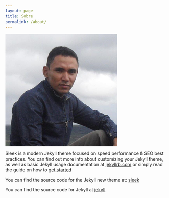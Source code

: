 ```yaml
---
layout: page
title: Sobre
permalink: /about/
---
```


<img src="FB_20141108_01_09_33_Saved_Picture.jpg" width="350" align="center" title="hover text" alt="accessibility text">
  
Sleek is a modern Jekyll theme focused on speed performance & SEO best practices. You can find out more info about customizing your Jekyll theme, as well as basic Jekyll usage documentation at [jekyllrb.com](http://jekyllrb.com/) or simply read the guide on how to [get started](/getting-started)

You can find the source code for the Jekyll new theme at:
[sleek](https://github.com/janczizikow/sleek)

You can find the source code for Jekyll at
[jekyll](https://github.com/jekyll/jekyll)
